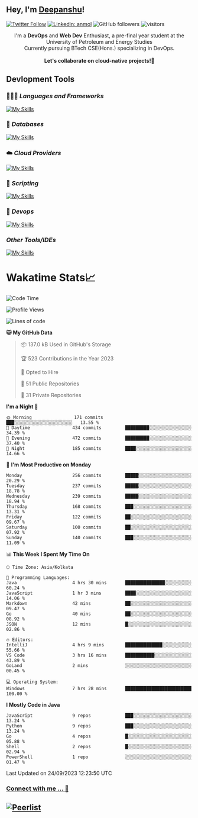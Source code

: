 ## Hey, I'm [Deepanshu](https://bio.link/deepanshgk)!

[![Twitter Follow](https://img.shields.io/twitter/follow/deepanshuurawat?label=Follow)](https://twitter.com/intent/follow?screen_name=deepanshuurawat)
[![Linkedin: anmol](https://img.shields.io/badge/-deepanshu-blue?style=flat-square&logo=Linkedin&logoColor=white&link=https://www.linkedin.com/in/deepanshu-rawat6/)](https://www.linkedin.com/in/deepanshu-rawat6/)
![GitHub followers](https://img.shields.io/github/followers/deepanshu-rawat6?label=Follow&style=social)
![visitors](https://visitor-badge.laobi.icu/badge?page_id=deepanshu-rawat6.deepanshu-rawat6)


<div align="center">
I'm a <b>DevOps</b> and <b>Web Dev</b> Enthusiast, a pre-final year student at the University of Petroleum and Energy Studies <br> Currently pursuing BTech CSE(Hons.) specializing in DevOps.
</div>

<br>

<div align="center">
 <b>Let's collaborate on cloud-native projects!🚀</b>
</div>

## **Devlopment Tools**

### 🧑🏻‍💻 *Languages and Frameworks*
[![My Skills](https://skillicons.dev/icons?i=go,java,py,flask,js,nodejs,express,html,css&theme=dark)](https://skillicons.dev)

### 🛅 *Databases*
[![My Skills](https://skillicons.dev/icons?i=mysql,mongodb,postgres&theme=dark)](https://skillicons.dev)

### ☁️ *Cloud Providers*
[![My Skills](https://skillicons.dev/icons?i=aws,gcp,netlify&theme=dark)](https://skillicons.dev)

### 📜 *Scripting*
[![My Skills](https://skillicons.dev/icons?i=bash&theme=dark)](https://skillicons.dev)

### 👀 *Devops*
[![My Skills](https://skillicons.dev/icons?i=docker,kubernetes,githubactions,jenkins,grafana,prometheus&theme=dark)](https://skillicons.dev)

### *Other Tools/IDEs*
[![My Skills](https://skillicons.dev/icons?i=git,github,vscode,idea,maven&theme=dark)](https://skillicons.dev)

# Wakatime Stats📈

<!--START_SECTION:waka-->
![Code Time](http://img.shields.io/badge/Code%20Time-36%20hrs%2049%20mins-blue)

![Profile Views](http://img.shields.io/badge/Profile%20Views-11-blue)

![Lines of code](https://img.shields.io/badge/From%20Hello%20World%20I%27ve%20Written-1.2%20million%20lines%20of%20code-blue)

**🐱 My GitHub Data** 

> 📦 137.0 kB Used in GitHub's Storage 
 > 
> 🏆 523 Contributions in the Year 2023
 > 
> 💼 Opted to Hire
 > 
> 📜 51 Public Repositories 
 > 
> 🔑 31 Private Repositories 
 > 
**I'm a Night 🦉** 

```text
🌞 Morning                171 commits         ███░░░░░░░░░░░░░░░░░░░░░░   13.55 % 
🌆 Daytime                434 commits         █████████░░░░░░░░░░░░░░░░   34.39 % 
🌃 Evening                472 commits         █████████░░░░░░░░░░░░░░░░   37.40 % 
🌙 Night                  185 commits         ████░░░░░░░░░░░░░░░░░░░░░   14.66 % 
```
📅 **I'm Most Productive on Monday** 

```text
Monday                   256 commits         █████░░░░░░░░░░░░░░░░░░░░   20.29 % 
Tuesday                  237 commits         █████░░░░░░░░░░░░░░░░░░░░   18.78 % 
Wednesday                239 commits         █████░░░░░░░░░░░░░░░░░░░░   18.94 % 
Thursday                 168 commits         ███░░░░░░░░░░░░░░░░░░░░░░   13.31 % 
Friday                   122 commits         ██░░░░░░░░░░░░░░░░░░░░░░░   09.67 % 
Saturday                 100 commits         ██░░░░░░░░░░░░░░░░░░░░░░░   07.92 % 
Sunday                   140 commits         ███░░░░░░░░░░░░░░░░░░░░░░   11.09 % 
```


📊 **This Week I Spent My Time On** 

```text
🕑︎ Time Zone: Asia/Kolkata

💬 Programming Languages: 
Java                     4 hrs 30 mins       ███████████████░░░░░░░░░░   60.24 % 
JavaScript               1 hr 3 mins         ████░░░░░░░░░░░░░░░░░░░░░   14.06 % 
Markdown                 42 mins             ██░░░░░░░░░░░░░░░░░░░░░░░   09.47 % 
Go                       40 mins             ██░░░░░░░░░░░░░░░░░░░░░░░   08.92 % 
JSON                     12 mins             █░░░░░░░░░░░░░░░░░░░░░░░░   02.86 % 

🔥 Editors: 
IntelliJ                 4 hrs 9 mins        ██████████████░░░░░░░░░░░   55.66 % 
VS Code                  3 hrs 16 mins       ███████████░░░░░░░░░░░░░░   43.89 % 
GoLand                   2 mins              ░░░░░░░░░░░░░░░░░░░░░░░░░   00.45 % 

💻 Operating System: 
Windows                  7 hrs 28 mins       █████████████████████████   100.00 % 
```

**I Mostly Code in Java** 

```text
JavaScript               9 repos             ███░░░░░░░░░░░░░░░░░░░░░░   13.24 % 
Python                   9 repos             ███░░░░░░░░░░░░░░░░░░░░░░   13.24 % 
Go                       4 repos             █░░░░░░░░░░░░░░░░░░░░░░░░   05.88 % 
Shell                    2 repos             █░░░░░░░░░░░░░░░░░░░░░░░░   02.94 % 
PowerShell               1 repo              ░░░░░░░░░░░░░░░░░░░░░░░░░   01.47 % 
```




 Last Updated on 24/09/2023 12:23:50 UTC
<!--END_SECTION:waka-->



### [Connect with me ... 💬](https://bio.link/deepanshgk) 
[![Peerlist](https://github-readme-badge.peerlist.io/api/deepanshurawat6?style=social)](https://peerlist.io/deepanshurawat6) 
---

<!--- 
![Snake animation](https://github.com/deepanshu-rawat6/deepanshu-rawat6/blob/output/github-contribution-grid-snake.svg)
---
--->

<!--- 
[![@deepanshurawat6's Holopin board](https://holopin.io/api/user/board?user=deepanshurawat6)](https://holopin.io/@deepanshurawat6)
---
--->
